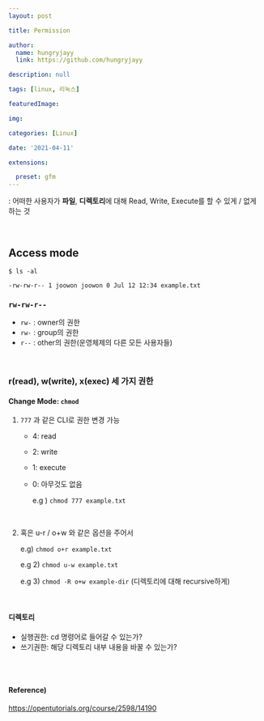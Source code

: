 ```yaml
---
layout: post

title: Permission

author: 
  name: hungryjayy
  link: https://github.com/hungryjayy

description: null

tags: [linux, 리눅스]

featuredImage: 

img: 

categories: [Linux]

date: '2021-04-11'

extensions:

  preset: gfm
---
```


: 어떠한 사용자가 **파일**, **디렉토리**에 대해 Read, Write, Execute를 할 수 있게 / 없게 하는 것

<br>

## Access mode

```shell
$ ls -al

-rw-rw-r-- 1 joowon joowon 0 Jul 12 12:34 example.txt
```

### `rw-rw-r--` 

* `rw-` : owner의 권한
* `rw-` : group의 권한
* `r--` : other의 권한(운영체제의 다른 모든 사용자들)

<br>

### r(read), w(write), x(exec) 세 가지 권한

#### Change Mode: `chmod `

1. `777` 과 같은 CLI로 권한 변경 가능

   * 4: read

   * 2: write

   * 1: execute

   * 0: 아무것도 없음

     e.g ) `chmod 777 example.txt`

<br>

2. 혹은 u-r / o+w 와 같은 옵션을 주어서

   e.g) `chmod o+r example.txt`

   e.g 2) `chmod u-w example.txt`

   e.g 3) `chmod -R o+w example-dir` (디렉토리에 대해 recursive하게)

<br>

#### 디렉토리

* 실행권한: cd 명령어로 들어갈 수 있는가?
* 쓰기권한: 해당 디렉토리 내부 내용을 바꿀 수 있는가?

<br><br>

#### Reference)

https://opentutorials.org/course/2598/14190